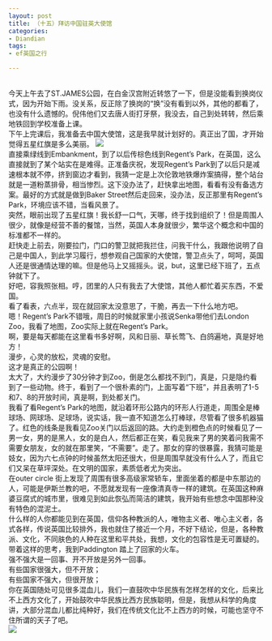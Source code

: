 ```yaml
---
layout: post
title: （十五）拜访中国驻英大使馆
categories:
- Diandian
tags:
- ef英国之行

---
```

<br />今天上午去了ST.JAMES公园，在白金汉宫附近转悠了一下，但是没能看到换岗仪式，因为开始下雨。没关系，反正除了换岗的“换”没有看到以外，其他的都看了，也没有什么遗憾的。倪伟他们又去唐人街打牙祭，我没去，自己到处转转，然后乘地铁回到学校准备上课。
<br />下午上完课后，我准备去中国大使馆，这是我早就计划好的。真正出了国，才开始觉得五星红旗是多么美丽。
<img src="http://m2.img.srcdd.com/farm4/d/2012/0627/10/9E4FDD6C748669A1C10EC12C01FCCF7E_B500_900_498_428.PNG" />
<br />直接乘绿线到Embankment，到了以后传棕色线到Regent’s Park，在英国，这么直接就到了某个站实在是难得。正准备庆祝，发现Regent’s Park到了以后只是减速根本就不停，挤到窗边才看到，我猜一定是上次伦敦地铁爆炸案搞得，整个站台就是一道粉蒸排骨，相当惨烈。这下没办法了，赶快拿出地图，看看有没有备选方案。最好的方式就是做到Baker Street然后走回来，没办法，反正那里有Regent’s Park，环境应该不错，当看风景了。
<br />突然，眼前出现了五星红旗！我长舒一口气，天哪，终于找到组织了！但是周围人很少，就像是经营不善的餐馆，当然，英国人本身就很少，繁华这个概念和中国的标准都不一样的。
<br />赶快走上前去，刚要拉门，门口的警卫就把我拦住，问我干什么，我跟他说明了自己是中国人，到此学习履行，想参观自己国家的大使馆，警卫点头了，呵呵，英国人还是很通情达理的嘛。但是他马上又摇摇头。说，but，这里已经下班了，五点钟就下了。
<br />好吧，容我照张相。哼，团里的人只有我去了大使馆，其他人都忙着买东西，不爱国。
<br />看了看表，六点半，现在就回家太没意思了，干脆，再去一下什么地方吧。
<br />嗯！Regent’s Park不错哦，周日的时候就家里小孩说Senka带他们去London Zoo，我看了地图，Zoo实际上就在Regent’s Park。
<br />啊，要是每天都能在这里看书多好啊，风和日丽、草长莺飞、白鸽遍地，真是好地方！
<br />漫步，心灵的放松，灵魂的安慰。
<br />这才是真正的公园啊！
<br />太大了，大约漫步了30分钟才到Zoo，倒是怎么都找不到门，真是，只是隐约看到了一些动物。终于，看到了一个很朴素的门，上面写着“下班”，并且表明了1-5和7、8的开放时间，真是啊，到处都关门。
<br />我看了看Regent’s Park的地图，就沿着环形公路内的环形人行道走，周围全是棒球场、网球场、足球场，说实话，我一直不知道怎么打棒球，尽管看了很多机器猫了。红色的线条是我看见Zoo关门以后返回的路。大约走到橙色点的时候看见了一男一女，男的是黑人，女的是白人，然后都正在笑，看见我来了男的笑着问我需不需要女朋友，女的就在那里笑，“不需要”。走了。那女的穿的很暴露，我猜可能是妓女，因为六七点钟的时候虽然太阳还很大，但是周围早就没有什么人了，而且它们又呆在草坪深处。在文明的国家，素质低者尤为突出。
<br />在outer circle 街上发现了周围有很多高级家常轿车，里面坐着的都是中东那边的人，可能是伊斯兰教的吧，不愿就发现有一座像清真寺一样的建筑。在英国这种麻婆豆腐式的城市里，很难见到如此恢弘而简洁的建筑，我开始有些想念中国那种没有特色的混泥土。
<br />什么样的人你都能见到在英国，信仰各种教派的人，唯物主义者、唯心主义者，各式各样，传说英国比较排外，我也就住了接近一个月，不好下结论，但是，各种教派、文化，不同肤色的人种在这里和平共处，我想，文化的包容性是无可置疑的。带着这样的思考，我到Paddington 踏上了回家的火车。
<br />强不强大是一回事、开不开放是另外一回事。
<br />有些国家很强大，但不开放；
<br />有些国家不强大，但很开放；
<br />你在英国随处可见很多混血儿，我们一直鼓吹中华民族有怎样怎样的文化，后来比不上西方文化了，开始鼓吹中华民族比西方民族聪明，但是，我想从科学的角度讲，大部分混血儿都比纯种好，我们在传统文化比不上西方的时候，可能也坚守不住所谓的天子了吧。
<br />
<img src="http://m1.img.srcdd.com/farm4/d/2012/0627/10/EDD28590736F5E0294CD97D81EED5963_B500_900_389_533.PNG" />